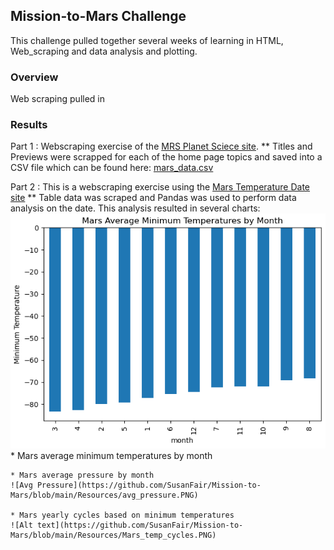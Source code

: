 ## Mission-to-Mars Challenge
This challenge pulled together several weeks of learning in HTML, Web_scraping and data analysis and plotting.

### Overview 
Web scraping pulled in 


### Results
Part 1 :  Webscraping exercise of the [MRS Planet Sciece site](https://redplanetscience.com/).
    ** Titles and Previews were scrapped for each of the home page topics and saved into a CSV file which can be found here: [mars_data.csv](https://github.com/SusanFair/Mission-to-Mars/blob/main/mars_data.csv)

 Part 2 : This is a webscraping exercise using the [Mars Temperature Date site](https://data-class-mars-challenge.s3.amazonaws.com/Mars/index.html)
    ** Table data was scraped and Pandas was used to perform data analysis on the date.  This analysis resulted in several charts:
    ![Avg Min Temperatures](https://github.com/SusanFair/Mission-to-Mars/blob/main/Resources/avg_min_temp.PNG)
    * Mars average minimum temperatures by month

    * Mars average pressure by month
    ![Avg Pressure](https://github.com/SusanFair/Mission-to-Mars/blob/main/Resources/avg_pressure.PNG)

    * Mars yearly cycles based on minimum temperatures
    ![Alt text](https://github.com/SusanFair/Mission-to-Mars/blob/main/Resources/Mars_temp_cycles.PNG)